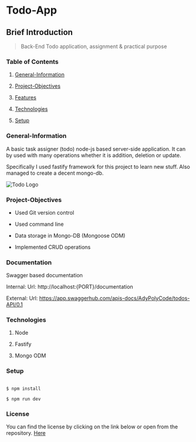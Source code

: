 # Todo-App

## Brief Introduction

> Back-End Todo application, assignment & practical purpose

### Table of Contents

1. [General-Information](#general-information)

2. [Project-Objectives](#project-objectives)

3. [Features](#features)

4. [Technologies](#technologies)

5. [Setup](#setup)

### General-Information

A basic task assigner (todo) node-js based server-side application. It can by used with many operations whether it is addition, deletion or update.

Specifically I used fastify framework for this project to learn new stuff. Also managed to create a decent mongo-db.

![Todo Logo](https://i.pinimg.com/originals/f7/3b/4e/f73b4e244b255face5fda25c72905c98.png)

### Project-Objectives

-   Used Git version control

-   Used command line

-   Data storage in Mongo-DB (Mongoose ODM)

-   Implemented CRUD operations

### Documentation

Swagger based documentation

Internal:
Url: http://localhost:{PORT}/documentation

External:
Url: https://app.swaggerhub.com/apis-docs/AdyPolyCode/todos-API/0.1

### Technologies

1. Node

2. Fastify

3. Mongo ODM

### Setup

```shell

$ npm install

$ npm run dev

```

### License

You can find the license by clicking on the link below or open from the repository.
[Here](https://github.com/AdyPolyCode/Todo-App-Node-js/blob/main/LICENSE)
